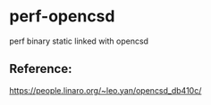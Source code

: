 # perf-opencsd
perf binary static linked with opencsd

## Reference:

https://people.linaro.org/~leo.yan/opencsd_db410c/
